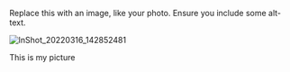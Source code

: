 Replace this with an image, like your photo. Ensure you include some alt-text.

![InShot_20220316_142852481](https://user-images.githubusercontent.com/101057847/160386024-2ae30cca-3a16-4751-a7dd-7d89881ff63e.jpg)


This is my picture
